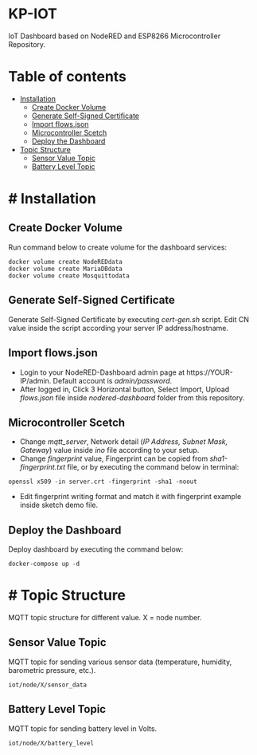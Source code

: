 # KP-IOT
IoT Dashboard based on NodeRED and ESP8266 Microcontroller Repository.
# Table of contents
- [Installation](#install)
    - [Create Docker Volume](#volume)
    - [Generate Self-Signed Certificate](#cert)
    - [Import flows.json](#importFlows)
    - [Microcontroller Scetch](#scetch)
    - [Deploy the Dashboard](#deploy)
- [Topic Structure](#topic)
    - [Sensor Value Topic](#sensorValue)
    - [Battery Level Topic](#batteryLevel)

# # Installation <a name="install"></a>

## Create Docker Volume <a name="volume"></a>
Run command below to create volume for the dashboard services:
```
docker volume create NodeREDdata
docker volume create MariaDBdata
docker volume create Mosquittodata
```
## Generate Self-Signed Certificate <a name="cert"></a>
Generate Self-Signed Certificate by executing _cert-gen.sh_ script. Edit CN value inside the script according your server IP address/hostname.

## Import flows.json  <a name="importFlows"></a>
- Login to your NodeRED-Dashboard admin page at https://YOUR-IP/admin. Default account is _admin/password_.
- After logged in, Click 3 Horizontal button, Select Import, Upload _flows.json_ file inside _nodered-dashboard_ folder from this repository.

## Microcontroller Scetch <a name="scetch"></a>
- Change _mqtt_server_, Network detail (_IP Address, Subnet Mask, Gateway_) value inside _ino_ file according to your setup.
- Change _fingerprint_ value, Fingerprint can be copied from _sha1-fingerprint.txt_ file, or by executing the command below in terminal:
```
openssl x509 -in server.crt -fingerprint -sha1 -noout
```
- Edit fingerprint writing format and match it with fingerprint example inside sketch demo file.

## Deploy the Dashboard <a name="deploy"></a>
Deploy dashboard by executing the command below:
```
docker-compose up -d
```

# # Topic Structure <a name="topic"></a>
MQTT topic structure for different value.
X = node number.

## Sensor Value Topic  <a name="sensorValue"></a>
MQTT topic for sending various sensor data (temperature, humidity, barometric pressure, etc.).
```
iot/node/X/sensor_data
```
## Battery Level Topic  <a name="batteryLevel"></a>
MQTT topic for sending battery level in Volts.
```
iot/node/X/battery_level
```
